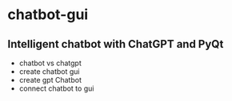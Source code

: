 ﻿# chatbot-gui
## Intelligent chatbot with ChatGPT and PyQt
  - chatbot vs chatgpt
  - create chatbot gui
  - create gpt Chatbot
  - connect chatbot to gui
